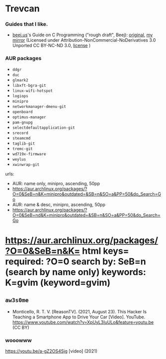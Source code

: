 # Trevcan


### Guides that I like.

- [beej.us](https://beej.us)'s Guide on C Programming ("rough draft", Beej): [original](http://beej.us/guide/bgc/), [my mirror](/mirrors/bgc/website) (Licensed under Attribution-NonCommercial-NoDerivatives 3.0 Unported CC BY-NC-ND 3.0, [license](/mirrors/bgc/LICENSE.md) )

<!--
You can use the [editor on GitHub](https://github.com/TrevCan/trevcan.github.io/edit/master/README.md) to maintain and preview the content for your website in Markdown files.

Whenever you commit to this repository, GitHub Pages will run [Jekyll](https://jekyllrb.com/) to rebuild the pages in your site, from the content in your Markdown files.

### Markdown

Markdown is a lightweight and easy-to-use syntax for styling your writing. It includes conventions for

```markdown
Syntax highlighted code block

# Header 1
## Header 2
### Header 3

- Bulleted
- List

1. Numbered
2. List

**Bold** and _Italic_ and `Code` text

[Link](url) and ![Image](src)
```

For more details see [GitHub Flavored Markdown](https://guides.github.com/features/mastering-markdown/).

### Jekyll Themes

Your Pages site will use the layout and styles from the Jekyll theme you have selected in your [repository settings](https://github.com/TrevCan/trevcan.github.io/settings/pages). The name of this theme is saved in the Jekyll `_config.yml` configuration file.

### Support or Contact

Having trouble with Pages? Check out our [documentation](https://docs.github.com/categories/github-pages-basics/) or [contact support](https://support.github.com/contact) and we’ll help you sort it out.


-->

### AUR packages
 - `ddgr`
 - `duc`
 - `glmark2`
 - `libxft-bgra-git`
 - `linux-wifi-hotspot`
 - `logiops`
 - `minipro`
 - `networkmanager-dmenu-git`
 - `openboard`
 - `optimus-manager`
 - `pam-gnupg`
 - `selectdefaultapplication-git`
 - `srecord`
 - `steamcmd`
 - `taglib-git`
 - `tremc-git`
 - `wd719x-firmware`
 - `weylus`
 - `xwinwrap-git`


urls:
- AUR: name only, minipro, ascending, 50pp
- 	https://aur.archlinux.org/packages/?O=0&SeB=n&K=minipro&outdated=&SB=n&SO=a&PP=50&do_Search=Go
- AUR: name & desc, minipro, ascending, 50pp
- 	https://aur.archlinux.org/packages/?O=0&SeB=nd&K=minipro&outdated=&SB=n&SO=a&PP=50&do_Search=Go

https://aur.archlinux.org/packages/?O=0&SeB=n&K=
html keys=
	required:	?O=0
	search by: 	SeB=n (search by name only)
	keywords:	K=gvim (keyword=gvim)
=======
## `aw3s0me`
- Monticello, R. T. V. [ReasonTV]. (2021, August 23). This Hacker Is Teaching a Smartphone App to Drive Your Car [Video]. YouTube. https://www.youtube.com/watch?v=XpUyL3IuULo&feature=youtu.be (CC BY)


### wooowww
https://youtu.be/a-gZ2OS4Sjg [video] (2021)
